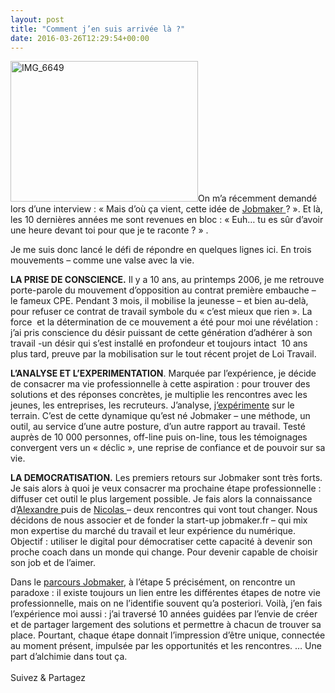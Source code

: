 ```yaml
---
layout: post
title: "Comment j’en suis arrivée là ?"
date: 2016-03-26T12:29:54+00:00
---
```

<div class="entry-content" itemprop="text">
<p><a href="/juliecoudry/uploads/2016/03/IMG_6649.jpg"><img class="alignleft size-medium wp-image-2479" src="/juliecoudry/uploads/2016/03/IMG_6649-300x225.jpg" alt="IMG_6649" width="300" height="225" srcset="/juliecoudry/uploads/2016/03/IMG_6649-300x225.jpg 300w, /juliecoudry/uploads/2016/03/IMG_6649.jpg 640w" sizes="(max-width: 300px) 100vw, 300px"></a>On m’a récemment demandé lors d’une interview : « Mais d’où ça vient, cette idée de <a href="https://jobmaker.fr">Jobmaker </a>? ». Et là, les 10 dernières années me sont revenues en bloc : « Euh… tu es sûr d’avoir une heure devant toi pour que je te raconte ? » .</p>
<p>Je me suis donc lancé le défi de répondre en quelques lignes ici. En trois mouvements – comme une valse avec la vie.</p>
<p><strong>LA PRISE DE CONSCIENCE.</strong> Il y a 10 ans, au printemps 2006, je me retrouve porte-parole du mouvement d’opposition au contrat première embauche – le fameux CPE. Pendant 3 mois, il mobilise la jeunesse – et bien au-delà, pour refuser ce contrat de travail symbole du « c’est mieux que rien ». La force  et la détermination de ce mouvement a été pour moi une révélation : j’ai pris conscience du désir puissant de cette génération d’adhérer à son travail -un désir qui s’est installé en profondeur et toujours intact  10 ans plus tard, preuve par la mobilisation sur le tout récent projet de Loi Travail.</p>
<p><strong>L’ANALYSE ET L’EXPERIMENTATION</strong>. Marquée par l’expérience, je décide de consacrer ma vie professionnelle à cette aspiration : pour trouver des solutions et des réponses concrètes, je multiplie les rencontres avec les jeunes, les entreprises, les recruteurs. J’analyse, <a href="http://www.juliecoudry.com/page-d-exemple/">j’expérimente</a> sur le terrain. C’est de cette dynamique qu’est né Jobmaker – une méthode, un outil, au service d’une autre posture, d’un autre rapport au travail. Testé auprès de 10 000 personnes, off-line puis on-line, tous les témoignages convergent vers un « déclic », une reprise de confiance et de pouvoir sur sa vie.</p>
<p><strong>LA DEMOCRATISATION.</strong> Les premiers retours sur Jobmaker sont très forts. Je sais alors à quoi je veux consacrer ma prochaine étape professionnelle : diffuser cet outil le plus largement possible. Je fais alors la connaissance d’<a href="https://twitter.com/Alexandre_Glas">Alexandre </a>puis de <a href="https://twitter.com/nicolas_galand">Nicolas </a>– deux rencontres qui vont tout changer. Nous décidons de nous associer et de fonder la start-up jobmaker.fr – qui mix mon expertise du marché du travail et leur expérience du numérique. Objectif : utiliser le digital pour démocratiser cette capacité à devenir son proche coach dans un monde qui change. Pour devenir capable de choisir son job et de l’aimer.</p>
<p>Dans le <a href="https://jobmaker.fr">parcours Jobmaker</a>, à l’étape 5 précisément, on rencontre un paradoxe : il existe toujours un lien entre les différentes étapes de notre vie professionnelle, mais on ne l’identifie souvent qu’a posteriori. Voilà, j’en fais l’expérience moi aussi : j’ai traversé 10 années guidées par l’envie de créer et de partager largement des solutions et permettre à chacun de trouver sa place. Pourtant, chaque étape donnait l’impression d’être unique, connectée au moment présent, impulsée par les opportunités et les rencontres. … Une part d’alchimie dans tout ça.</p>
<div class="sfsi_Sicons" style="width: 100%; display: inline-block; vertical-align: middle; text-align:left">
<div style="margin:0px 8px 0px 0px; line-height: 24px"><span>Suivez &amp; Partagez</span></div>
<div class="sfsi_socialwpr">
<div class="sf_fb" style="text-align:left;width:98px"><div class="fb-like" href="http://www.juliecoudry.com/comment-jen-suis-arrivee-la/" width="180" send="false" showfaces="false" action="like" data-share="true" data-layout="button"></div></div>
<div class="sf_twiter" style="text-align:left;float:left;width:auto"><a href="http://twitter.com/share" data-count="none" class="sr-twitter-button twitter-share-button" lang="en" data-url="http://www.juliecoudry.com/comment-jen-suis-arrivee-la/" data-text="Comment j’en suis arrivée là ?"></a></div>
</div>
</div>
<!--<rdf:RDF xmlns:rdf="http://www.w3.org/1999/02/22-rdf-syntax-ns#"
			xmlns:dc="http://purl.org/dc/elements/1.1/"
			xmlns:trackback="http://madskills.com/public/xml/rss/module/trackback/">
		<rdf:Description rdf:about="http://www.juliecoudry.com/comment-jen-suis-arrivee-la/"
    dc:identifier="http://www.juliecoudry.com/comment-jen-suis-arrivee-la/"
    dc:title="Comment j’en suis arrivée là ?"
    trackback:ping="http://www.juliecoudry.com/comment-jen-suis-arrivee-la/trackback/" />
</rdf:RDF>-->
</div>
